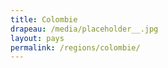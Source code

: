 ```yaml
---
title: Colombie
drapeau: /media/placeholder__.jpg
layout: pays
permalink: /regions/colombie/
---
```

